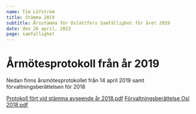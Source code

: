 ```yaml
---
name: Tim Löfström
title: Stämma 2019
subtitle: Årsstämma för Oslättfors Samfällighet för året 2019
date: den 26 april, 2022
page: samfallighet
---
```


# Årmötesprotokoll från år 2019

Nedan finns årsmötesprotokollet från 14 april 2019 samt förvaltningsberättelsen för 2018

<a href="/assets/files/Protokoll fört vid stämma avseende år 2018.pdf" target="_blank">Protokoll fört vid stämma avseende år 2018.pdf</a>
<a href="/assets/files/Förvaltningsberättelse Osl 2018.pdf" target="_blank">Förvaltningsberättelse Osl 2018.pdf</a>